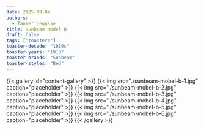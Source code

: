 ```yaml
---
date: 2025-09-04
authors:
  - Tanner Legasse
title: Sunbeam Model B
draft: false
tags: ["toasters"]
toaster-decade: "1910s"
toaster-years: "1910"
toaster-brands: "Sunbeam"
toaster-styles: "Bed"
---
```

{{< gallery id="content-gallery" >}}
  {{< img src="./sunbeam-mobel-b-1.jpg" caption="placeholder" >}}
  {{< img src="./sunbeam-mobel-b-2.jpg" caption="placeholder" >}}
  {{< img src="./sunbeam-mobel-b-3.jpg" caption="placeholder" >}}
  {{< img src="./sunbeam-mobel-b-4.jpg" caption="placeholder" >}}
  {{< img src="./sunbeam-mobel-b-5.jpg" caption="placeholder" >}}
  {{< img src="./sunbeam-mobel-b-6.jpg" caption="placeholder" >}}
{{< /gallery >}}
